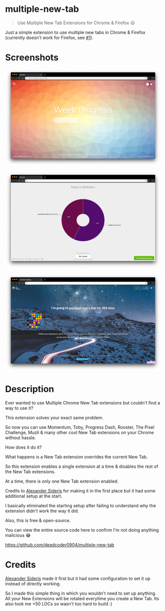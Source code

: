 # multiple-new-tab

> Use Multiple New Tab Extensions for Chrome & Firefox 😜

Just a simple extension to use multiple new tabs in Chrome & Firefox (currently doesn't work for Firefox, see [#1](https://github.com/deadcoder0904/multiple-new-tab/issues/1)).

# Screenshots

![Progress Dash](./screenshots/progress-dash.png)

![Rooster](./screenshots/rooster.png)

![The Pixel Challenge](./screenshots/the-pixel-challenge.png)

# Description

Ever wanted to use Multiple Chrome New Tab extensions but couldn't find a way to use it?

This extension solves your exact same problem.

So now you can use Momentum, Toby, Progress Dash, Rooster, The Pixel Challenge, Muzli & many other cool New Tab extensions on your Chrome without hassle.

How does it do it?

What happens is a New Tab extension overrides the current New Tab.

So this extension enables a single extension at a time & disables the rest of the New Tab extensions.

At a time, there is only one New Tab extension enabled.

Credits to [Alexander Sideris](https://twitter.com/alexsideris_) for making it in the first place but it had some additional setup at the start.

I basically eliminated the starting setup after failing to understand why the extension didn't work the way it did.

Also, this is free & open-source.

You can view the entire source code here to confirm I'm not doing anything malicious 😂

https://github.com/deadcoder0904/multiple-new-tab

# Credits

[Alexander Sideris](https://twitter.com/alexsideris_) made it first but it had some configuration to set it up instead of directly working.

So I made this simple thing in which you wouldn't need to set up anything. All your New Extensions will be rotated everytime you create a New Tab. Its also took me <50 LOCs so wasn't too hard to build :)
